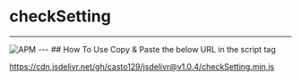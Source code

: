 # checkSetting
---
<img alt="APM" src="https://img.shields.io/apm/l/vim-mode">
---
## How To Use
Copy & Paste the below URL in the script tag

https://cdn.jsdelivr.net/gh/casto129/jsdelivr@v1.0.4/checkSetting.min.js
